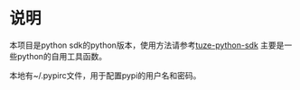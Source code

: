 # 说明

本项目是python sdk的python版本，使用方法请参考[tuze-python-sdk](https://github.com/tuze/tuze-python-sdk)
主要是一些python的自用工具函数。


本地有~/.pypirc文件，用于配置pypi的用户名和密码。